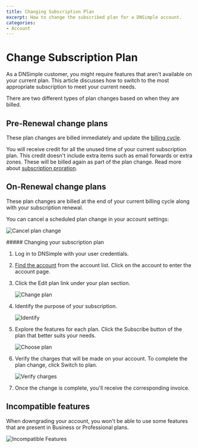 ```yaml
---
title: Changing Subscription Plan
excerpt: How to change the subscribed plan for a DNSimple account.
categories:
- Account
---
```


# Change Subscription Plan

As a DNSimple customer, you might require features that aren't available on your current plan. This article discusses how to switch to the most appropriate subscription to meet your current needs.

There are two different types of plan changes based on when they are billed.

## Pre-Renewal change plans

These plan changes are billed immediately and update the [billing cycle](/articles/yearly-billing).

You will receive credit for all the unused time of your current subscription plan. This credit doesn't include extra items such as email forwards or extra zones. These will be billed again as part of the plan change. Read more about [subscription proration](/articles/understanding-invoice).

## On-Renewal change plans

These plan changes are billed at the end of your current billing cycle along with your subscription renewal.

You can cancel a scheduled plan change in your account settings:

![Cancel plan change](/files/account-billing-cancel-plan-change.png)

<div class="section-steps" markdown="1">
##### Changing your subscription plan

1.  Log in to DNSimple with your user credentials.
1.  [Find the account](https://dnsimple.com/user) from the account list. Click on the account to enter the account page.
1.  Click the <label>Edit plan</label> link under your plan section.

    ![Change plan](/files/account-billing-change-plan-link.png)

1.  Identify the purpose of your subscription.

    ![Identify](/files/change-plan-2.png)

1.  Explore the features for each plan. Click the <label>Subscribe</label> button of the plan that better suits your needs.

    ![Choose plan](/files/change-plan-4.png)

1.  Verify the charges that will be made on your account. To complete the plan change, click <label>Switch to plan</label>.

    ![Verify charges](/files/change-plan-3.png)

1.  Once the change is complete, you'll receive the corresponding invoice.

</div>

## Incompatible features

When downgrading your account, you won't be able to use some features that are present in Business or Professional plans.

![Incompatible Features](/files/account-billing-incompatible-features.png)

